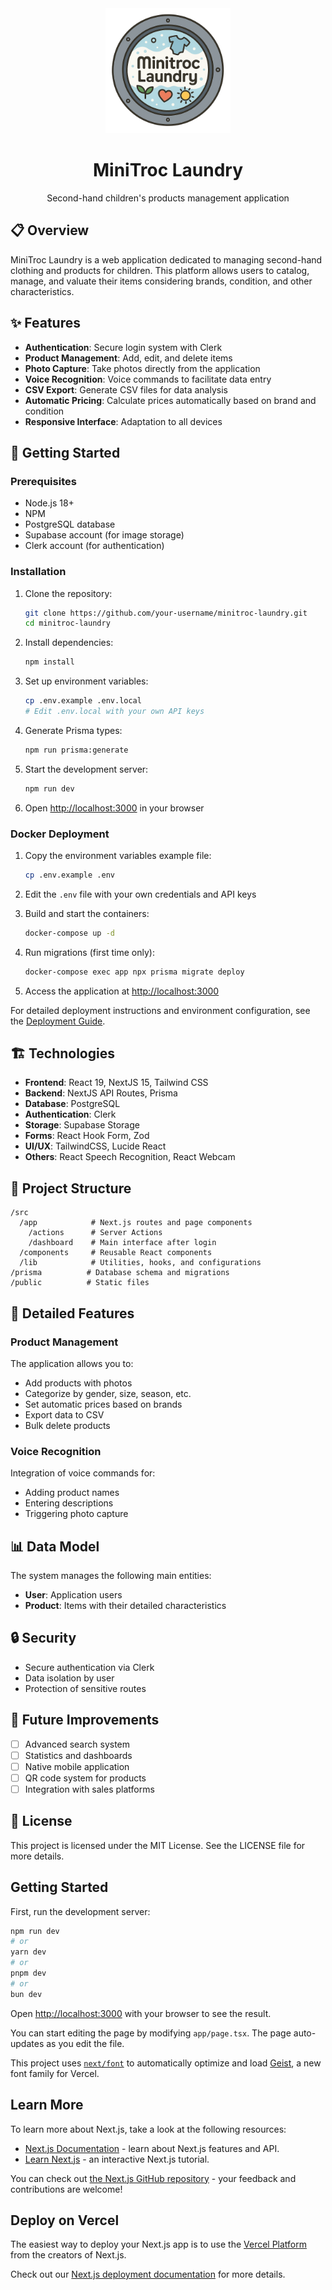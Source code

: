 <div align="center">
  <img src="public/logo.png" alt="MiniTroc Laundry Logo" width="200"/>
  <h1>MiniTroc Laundry</h1>
  <p>Second-hand children's products management application</p>
</div>

## 📋 Overview

MiniTroc Laundry is a web application dedicated to managing second-hand clothing and products for children. This platform allows users to catalog, manage, and valuate their items considering brands, condition, and other characteristics.

## ✨ Features

- **Authentication**: Secure login system with Clerk
- **Product Management**: Add, edit, and delete items
- **Photo Capture**: Take photos directly from the application
- **Voice Recognition**: Voice commands to facilitate data entry
- **CSV Export**: Generate CSV files for data analysis
- **Automatic Pricing**: Calculate prices automatically based on brand and condition
- **Responsive Interface**: Adaptation to all devices

## 🚀 Getting Started

### Prerequisites

- Node.js 18+
- NPM
- PostgreSQL database
- Supabase account (for image storage)
- Clerk account (for authentication)

### Installation

1. Clone the repository:
   ```bash
   git clone https://github.com/your-username/minitroc-laundry.git
   cd minitroc-laundry
   ```

2. Install dependencies:
   ```bash
   npm install
   ```

3. Set up environment variables:
   ```bash
   cp .env.example .env.local
   # Edit .env.local with your own API keys
   ```

4. Generate Prisma types:
   ```bash
   npm run prisma:generate
   ```

5. Start the development server:
   ```bash
   npm run dev
   ```

6. Open [http://localhost:3000](http://localhost:3000) in your browser

### Docker Deployment

1. Copy the environment variables example file:
   ```bash
   cp .env.example .env
   ```

2. Edit the `.env` file with your own credentials and API keys

3. Build and start the containers:
   ```bash
   docker-compose up -d
   ```

4. Run migrations (first time only):
   ```bash
   docker-compose exec app npx prisma migrate deploy
   ```

5. Access the application at [http://localhost:3000](http://localhost:3000)

For detailed deployment instructions and environment configuration, see the [Deployment Guide](docs/DEPLOYMENT.md).

## 🏗️ Technologies

- **Frontend**: React 19, NextJS 15, Tailwind CSS
- **Backend**: NextJS API Routes, Prisma
- **Database**: PostgreSQL
- **Authentication**: Clerk
- **Storage**: Supabase Storage
- **Forms**: React Hook Form, Zod
- **UI/UX**: TailwindCSS, Lucide React
- **Others**: React Speech Recognition, React Webcam

## 📁 Project Structure

```
/src
  /app            # Next.js routes and page components
    /actions      # Server Actions
    /dashboard    # Main interface after login
  /components     # Reusable React components
  /lib            # Utilities, hooks, and configurations
/prisma          # Database schema and migrations
/public          # Static files
```

## 🌟 Detailed Features

### Product Management

The application allows you to:
- Add products with photos
- Categorize by gender, size, season, etc.
- Set automatic prices based on brands
- Export data to CSV
- Bulk delete products

### Voice Recognition

Integration of voice commands for:
- Adding product names
- Entering descriptions
- Triggering photo capture

## 📊 Data Model

The system manages the following main entities:
- **User**: Application users
- **Product**: Items with their detailed characteristics

## 🔒 Security

- Secure authentication via Clerk
- Data isolation by user
- Protection of sensitive routes

## 🧪 Future Improvements

- [ ] Advanced search system
- [ ] Statistics and dashboards
- [ ] Native mobile application
- [ ] QR code system for products
- [ ] Integration with sales platforms

## 📄 License

This project is licensed under the MIT License. See the LICENSE file for more details.

## Getting Started

First, run the development server:

```bash
npm run dev
# or
yarn dev
# or
pnpm dev
# or
bun dev
```

Open [http://localhost:3000](http://localhost:3000) with your browser to see the result.

You can start editing the page by modifying `app/page.tsx`. The page auto-updates as you edit the file.

This project uses [`next/font`](https://nextjs.org/docs/app/building-your-application/optimizing/fonts) to automatically optimize and load [Geist](https://vercel.com/font), a new font family for Vercel.

## Learn More

To learn more about Next.js, take a look at the following resources:

- [Next.js Documentation](https://nextjs.org/docs) - learn about Next.js features and API.
- [Learn Next.js](https://nextjs.org/learn) - an interactive Next.js tutorial.

You can check out [the Next.js GitHub repository](https://github.com/vercel/next.js) - your feedback and contributions are welcome!

## Deploy on Vercel

The easiest way to deploy your Next.js app is to use the [Vercel Platform](https://vercel.com/new?utm_medium=default-template&filter=next.js&utm_source=create-next-app&utm_campaign=create-next-app-readme) from the creators of Next.js.

Check out our [Next.js deployment documentation](https://nextjs.org/docs/app/building-your-application/deploying) for more details.
